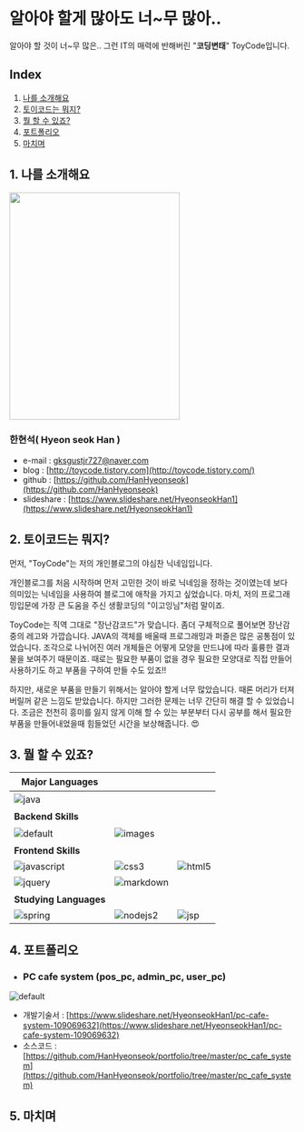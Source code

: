 # 알아야 할게 많아도 너~무 많아..
알아야 할 것이 너~무 많은.. 그런 IT의 매력에 반해버린 "**코딩변태**" ToyCode입니다.

## Index
1. [나를 소개해요](#1-나를-소개해요)
2. [토이코드는 뭐지?](#2-토이코드는-뭐지)
3. [뭘 할 수 있죠?](#3-뭘-할-수-있죠)
4. [포트폴리오](#4-포트폴리오)
5. [마치며](#5-마치며) 

## 1. 나를 소개해요

<img src="https://user-images.githubusercontent.com/38531104/43686622-e9dff4f6-9903-11e8-87c5-511a4d4aec23.jpg" width="300" height="400">

### 한현석( Hyeon seok Han )
 - e-mail : <gksgustjr727@naver.com>
 - blog : [http://toycode.tistory.com](http://toycode.tistory.com/)
 - github : [https://github.com/HanHyeonseok](https://github.com/HanHyeonseok)
 - slideshare : [https://www.slideshare.net/HyeonseokHan1](https://www.slideshare.net/HyeonseokHan1)

## 2. 토이코드는 뭐지?

먼저, "ToyCode"는 저의 개인블로그의 야심찬 닉네임입니다.  

개인블로그를 처음 시작하며 먼저 고민한 것이 바로 닉네임을 정하는 것이였는데 보다 의미있는 닉네임을 사용하여 블로그에 애착을 가지고 싶었습니다. 마치, 저의 프로그래밍입문에 가장 큰 도움을 주신 생활코딩의 "이고잉님"처럼 말이죠.  

ToyCode는 직역 그대로 "장난감코드"가 맞습니다. 좀더 구체적으로 풀어보면 장난감중의 레고와 가깝습니다. JAVA의 객체를 배울때 프로그래밍과 퍼즐은 많은 공통점이 있었습니다. 조각으로 나뉘어진 여러 개체들은 어떻게 모양을 만드냐에 따라 훌륭한 결과물을 보여주기 때문이죠. 때로는 필요한 부품이 없을 경우 필요한 모양대로 직접 만들어 사용하기도 하고 부품을 구하여 만들 수도 있죠!!  

하지만, 새로운 부품을 만들기 위해서는 알아야 할게 너무 많았습니다. 때론 머리가 터져버릴꺼 같은 느낌도 받았습니다. 하지만 그러한 문제는 너무 간단히 해결 할 수 있었습니다. 조금은 천천히 흥미를 잃지 않게 이해 할 수 있는 부분부터 다시 공부를 해서 필요한 부품을 만들어내었을때 힘들었던 시간을 보상해줍니다. &#128525;

## 3. 뭘 할 수 있죠?

Major Languages|ㅤ|ㅤ
---|---|---
![java](https://user-images.githubusercontent.com/38531104/43716471-2f9d9e38-99bf-11e8-9407-314dfc2f8702.png)|ㅤ|ㅤ
 **Backend Skills**|ㅤ|ㅤ
![default](https://user-images.githubusercontent.com/38531104/43716482-30797e3a-99bf-11e8-997c-055b414d2993.jpg)|![images](https://user-images.githubusercontent.com/38531104/43716470-2f712ff6-99bf-11e8-9bf3-c3466dcb19cf.png)|ㅤ
**Frontend Skills**|ㅤ|ㅤ
![javascript](https://user-images.githubusercontent.com/38531104/43716473-2fcb2b32-99bf-11e8-874d-4bdb840d0cf7.png)|![css3](https://user-images.githubusercontent.com/38531104/43716467-2f12a47c-99bf-11e8-8c06-1a3330813716.png)|![html5](https://user-images.githubusercontent.com/38531104/43716469-2f3f6ade-99bf-11e8-95f6-06e31f088e6d.png)
![jquery](https://user-images.githubusercontent.com/38531104/43716475-2ff84130-99bf-11e8-9e85-4471e6f67f72.png)|![markdown](https://user-images.githubusercontent.com/38531104/43716480-30507422-99bf-11e8-8fce-59de7af5c4e5.png)|ㅤ
**Studying Languages**|ㅤ|ㅤ
![spring](https://user-images.githubusercontent.com/38531104/43717758-7b93d416-99c3-11e8-93dd-6f3034f585aa.png)|![nodejs2](https://user-images.githubusercontent.com/38531104/43717757-7b5f38a0-99c3-11e8-8b12-82acd6f08848.png)|![jsp](https://user-images.githubusercontent.com/38531104/43717756-7b37473c-99c3-11e8-9a1b-577cd477b3e7.png)

## 4. 포트폴리오
- ### PC cafe system (pos_pc, admin_pc, user_pc)
![default](https://user-images.githubusercontent.com/38531104/43839240-91f992c2-9b58-11e8-8e8a-8b3e1e41721f.PNG)  
* 개발기술서  : [https://www.slideshare.net/HyeonseokHan1/pc-cafe-system-109069632](https://www.slideshare.net/HyeonseokHan1/pc-cafe-system-109069632)
* 소스코드 : [https://github.com/HanHyeonseok/portfolio/tree/master/pc_cafe_system](https://github.com/HanHyeonseok/portfolio/tree/master/pc_cafe_system)  

## 5. 마치며
